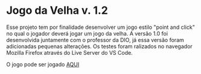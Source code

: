 # Jogo da Velha  v. 1.2

Esse projeto tem por finalidade desenvolver um jogo estilo "point and click" no qual o jogador deverá jogar um jogo da velha. A versão 1.0 foi desenvolvida juntamente com o professor da DIO, já essa versão foram adicionadas pequenas alterações. Os testes foram ralizados no navegador Mozilla Firefox através do Live Server do VS Code.



O jogo pode ser jogado [AQUI](https://igor-wolf.github.io/Jogo-da-Velha/)


